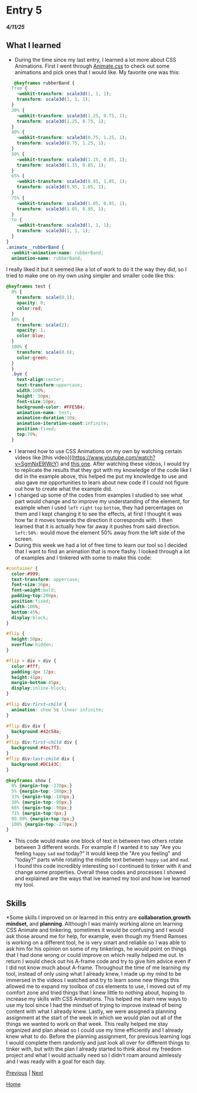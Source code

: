 # Entry 5
##### 4/11/25

## What I learned
* During the time since my last entry, I learned a lot more about CSS Animations. First I went through  [Animate.css](https://animate.style/) to check out some animations and pick ones that I would like. My favorite one was this:
```CSS
   @keyframes rubberBand {
  from {
    -webkit-transform: scale3d(1, 1, 1);
    transform: scale3d(1, 1, 1);
  }
  30% {
    -webkit-transform: scale3d(1.25, 0.75, 1);
    transform: scale3d(1.25, 0.75, 1);
  }
  40% {
    -webkit-transform: scale3d(0.75, 1.25, 1);
    transform: scale3d(0.75, 1.25, 1);
  }
  50% {
    -webkit-transform: scale3d(1.15, 0.85, 1);
    transform: scale3d(1.15, 0.85, 1);
  }
  65% {
    -webkit-transform: scale3d(0.95, 1.05, 1);
    transform: scale3d(0.95, 1.05, 1);
  }
  75% {
    -webkit-transform: scale3d(1.05, 0.95, 1);
    transform: scale3d(1.05, 0.95, 1);
  }
  to {
    -webkit-transform: scale3d(1, 1, 1);
    transform: scale3d(1, 1, 1);
  }
}
.animate__rubberBand {
  -webkit-animation-name: rubberBand;
  animation-name: rubberBand;
```
I really liked it but it seemed like a lot of work to do it the way they did, so I tried to make one on my own using simpler and smaller code like this:
```CSS
@keyframes test {
  0% {
    transform: scale(0.1);
    opacity: 0;
    color:red;
  }
  60% {
    transform: scale(2);
    opacity: 1;
    color:blue;
  }
  100% {
    transform: scale(0.6);
    color:green;
  }
  }
  .bye {
    text-align:center;
    text-transform:uppercase;
    width:100%;
    height: 50px;
    font-size:50px;
    background-color: #FFE5B4;
    animation-name: test;
    animation-duration:10s;
    animation-iteration-count:infinite;
    position:fixed;
    top:70%;
  }
  ```
* I learned how to use CSS Animations on my own by watching certain videos like [this video]((https://www.youtube.com/watch?v=SgmNxE9lWcY) and [this one](https://www.youtube.com/watch?v=z2LQYsZhsFw). After watching these videos, I would try to replicate the results that they got with my knowledge of the code like I did in the example above, this helped me put my knowledge to use and also gave me opportunities to learn about new code if I could not figure out how to create what the example did.
* I changed up some of the codes from examples I studied to see what part would change and to improve my understanding of the element, for example when I used `left` `right` `top` `bottom`, they had percentages on them and I kept changing it to see the effects, at first I thought it was how far it moves towards the direction it corresponds with. I then learned that it is actually how far away it pushes from said direction. `left:50%:` would move the element 50% away from the left side of the screen.
* During this week we had a lot of free time to learn our tool so I decided that I want to find an animation that is more flashy. I looked through a lot of examples and I tinkered with some to make this code:
```CSS
#container {
  color:#999;
  text-transform: uppercase;
  font-size:36px;
  font-weight:bold;
  padding-top:200px;  
  position:fixed;
  width:100%;
  bottom:45%;
  display:block;
}

#flip {
  height:50px;
  overflow:hidden;
}

#flip > div > div {
  color:#fff;
  padding:4px 12px;
  height:45px;
  margin-bottom:45px;
  display:inline-block;
}

#flip div:first-child {
  animation: show 5s linear infinite;
}

#flip div div {
  background:#42c58a;
}
#flip div:first-child div {
  background:#4ec7f3;
}
#flip div:last-child div {
  background:#DC143C;
}

@keyframes show {
  0% {margin-top:-270px;}
  5% {margin-top:-180px;}
  33% {margin-top:-180px;}
  38% {margin-top:-90px;}
  66% {margin-top:-90px;}
  71% {margin-top:0px;}
  99.99% {margin-top:0px;}
  100% {margin-top:-270px;}
}
```
* This code would make one block of text in between two others rotate between 3 different words. For example if I wanted it to say "Are you feeling `happy` `sad` `mad` today?" It would keep the "Are you feeling" and "today?" parts while rotating the middle text between `happy` `sad` and `mad`. I found this code incredibly interesting so I continued to tinker with it and change some properties. Overall these codes and processes I showed and explained are the ways that ive learned my tool and how ive learned my tool.
## Skills
*Some skills I improved on or learned in this entry are **collaboration**,**growth mindset**, and **planning**. Although I was mainly working alone on learning CSS Animate and tinkering, sometimes it would be confusing and I would ask those around me for help, for example, even though my friend Ramses is working on a different tool, he is very smart and reliable so I was able to ask him for his opinion on some of my tinkerings, he would point on things that I had done wrong or could improve on which really helped me out. In return I would check out his A-frame code and try to give him advice even if I did not know much about A-frame. Throughout the time of me learning my tool, instead of only using what I already knew, I made up my mind to be immersed in the videos I watched and try to learn some new things this allowed me to expand my toolbox of css elements to use, I moved out of my comfort zone and tried things that I knew little to nothing about, hoping to increase my skills with CSS Animations. This helped me learn new ways to use my tool since I had the mindset of trying to improve instead of being content with what I already knew. Lastly, we were assigned a planning assignment at the start of the week in which we would plan out all of the things we wanted to work on that week. This really helped me stay organized and plan ahead so I could use my time efficiently and I already knew what to do. Before the planning assignment, for previous learning logs I would complete them randomly and just look all over for different things to tinker with, but with the plan I already started to think about my freedom project and what I would actually need so I didn't roam around aimlessly and I was ready with a goal for each day.

[Previous](entry04.md) | [Next](entry06.md)

[Home](../README.md)
